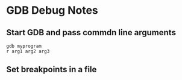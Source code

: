 # GDB Debug Notes

## Start GDB and pass commdn line arguments

```
gdb myprogram
r arg1 arg2 arg3
```

## Set breakpoints in a file

```
```
